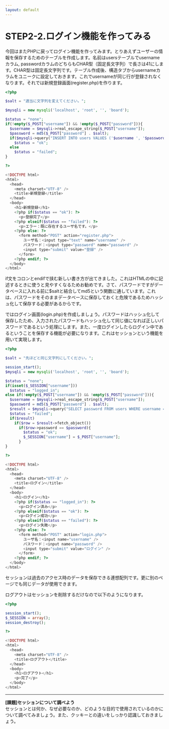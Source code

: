 ```yaml
---
layout: default
---
```

# STEP2-2.ログイン機能を作ってみる

今回はまたPHPに戻ってログイン機能を作ってみます。とりあえずユーザーの情報を保存するためのテーブルを作成します。名前はusersテーブルでusernameカラム, passwordカラムのどちらもCHAR型（固定長文字列）で長さは41にします。CHAR型は固定長文字列です。テーブル作成後、構造タブからusernameカラムをユニークに設定しておきます。これでusernameが同じ行が登録されなくなります。それでは新規登録画面(register.php)を作ります。

```php
<?php

$salt = "適当に文字列を変えてください。";

$mysqli = new mysqli('localhost', 'root', '', 'board');

$status = "none";
if(!empty($_POST["username"]) && !empty($_POST["password"])){
  $username = $mysqli->real_escape_string($_POST["username"]);
  $password = md5($_POST["password"] . $salt);
  if($mysqli->query("INSERT INTO users VALUES ('$username ', '$password')"))
    $status = "ok";
  else
    $status = "failed";
}

?>

<!DOCTYPE html>
<html>
  <head>
    <meta charset="UTF-8" />
    <title>新規登録</title>
  </head>
  <body>
    <h1>新規登録</h1>
    <?php if($status == "ok"): ?>
      <p>登録完了</p>
    <?php elseif($status == "failed"): ?>
      <p>エラー：既に存在するユーザ名です。</p>
    <?php else: ?>
      <form method="POST" action="register.php">
        ユーザ名：<input type="text" name="username" />
        パスワード：<input type="password" name="password" />
        <input type="submit" value="登録" />
      </form>
    <?php endif; ?>
  </body>
</html>
```
if文をコロンとendifで挟む新しい書き方が出てきました。これはHTMLの中に記述するときに使うと見やすくなるためお勧めです。さて、パスワードですがデータベースに入れる前に$saltと結合してmd5という関数に通しています。これは、パスワードをそのままデータベースに保存しておくと危険であるためハッシュ化して保存する必要があるからです。

ではログイン画面(login.php)を作成しましょう。パスワードはハッシュ化して保存したため、入力されたパスワードもハッシュ化して同じ値になれば正しいパスワードであるという処理にします。また、一度ログインしたらログイン中であるということを保存する機能が必要になります。これはセッションという機能を用いて実現します。

```php
<?php

$salt = "先ほどと同じ文字列にしてください。";

session_start();
$mysqli = new mysqli('localhost', 'root', '', 'board');

$status = "none";
if(isset($_SESSION["username"]))
  $status = "logged_in";
else if(!empty($_POST["username"]) && !empty($_POST["password"])){
  $username = $mysqli->real_escape_string($_POST["username"]);
  $password = md5($_POST["password"] . $salt);
  $result = $mysqli->query("SELECT password FROM users WHERE username = '$username'");
  $status = "failed";
  if($result)
    if($row = $result->fetch_object())
      if($row->password == $password){
        $status = "ok";
        $_SESSION["username"] = $_POST["username"];
      }
}

?>

<!DOCTYPE html>
<html>
  <head>
    <meta charset="UTF-8" />
    <title>ログイン</title>
  </head>
  <body>
    <h1>ログイン</h1>
    <?php if($status == "logged_in"): ?>
      <p>ログイン済み</p>
    <?php elseif($status == "ok"): ?>
      <p>ログイン成功</p>
    <?php elseif($status == "failed"): ?>
      <p>ログイン失敗</p>
    <?php else: ?>
      <form method="POST" action="login.php">
        ユーザ名：<input name="username" />
        パスワード：<input name="password" />
        <input type="submit" value="ログイン" />
      </form>
    <?php endif; ?>
  </body>
</html>
```
セッションは過去のアクセス時のデータを保存できる連想配列です。更に別のページでも同じデータが使用できます。

ログアウトはセッションを削除するだけなので以下のようになります。

```php
<?php

session_start();
$_SESSION = array(); 
session_destroy();

?>

<!DOCTYPE html>
<html>
  <head>
    <meta charset="UTF-8" />
    <title>ログアウト</title>
  </head>
  <body>
    <h1>ログアウト</h1>
    <p>完了</p>
  </body>
</html>
```

***

**[課題]セッションについて調べよう**  
セッションとは何か、なぜ必要なのか、どのような目的で使用されているのかについて調べてみましょう。また、クッキーとの違いをしっかり認識しておきましょう。